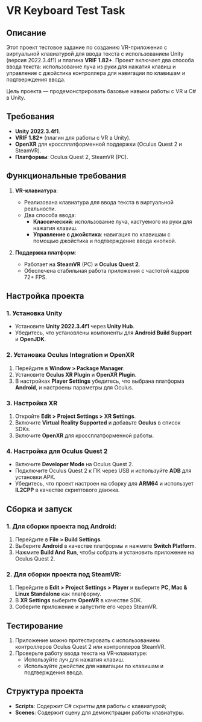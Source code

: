 # VR Keyboard Test Task

## Описание

Этот проект тестовое задание по созданию VR-приложения с виртуальной клавиатурой для ввода текста с использованием Unity (версия 2022.3.4f1) и плагина **VRIF 1.82+**. Проект включает два способа ввода текста: использование луча из руки для нажатия клавиш и управление с джойстика контроллера для навигации по клавишам и подтверждения ввода.

Цель проекта — продемонстрировать базовые навыки работы с VR и C# в Unity.

## Требования

- **Unity 2022.3.4f1**.
- **VRIF 1.82+** (плагин для работы с VR в Unity).
- **OpenXR** для кроссплатформенной поддержки (Oculus Quest 2 и SteamVR).
- **Платформы**: Oculus Quest 2, SteamVR (PC).

## Функциональные требования

1. **VR-клавиатура**:
    - Реализована клавиатура для ввода текста в виртуальной реальности.
    - Два способа ввода:
        - **Классический**: использование луча, кастуемого из руки для нажатия клавиш.
        - **Управление с джойстика**: навигация по клавишам с помощью джойстика и подтверждение ввода кнопкой.

2. **Поддержка платформ**:
    - Работает на **SteamVR** (PC) и **Oculus Quest 2**.
    - Обеспечена стабильная работа приложения с частотой кадров 72+ FPS.

## Настройка проекта

### 1. Установка Unity

- Установите **Unity 2022.3.4f1** через **Unity Hub**.
- Убедитесь, что установлены компоненты для **Android Build Support** и **OpenJDK**.

### 2. Установка Oculus Integration и OpenXR

1. Перейдите в **Window > Package Manager**.
2. Установите **Oculus XR Plugin** и **OpenXR Plugin**.
3. В настройках **Player Settings** убедитесь, что выбрана платформа **Android**, и настроены параметры для Oculus.

### 3. Настройка XR

1. Откройте **Edit > Project Settings > XR Settings**.
2. Включите **Virtual Reality Supported** и добавьте **Oculus** в список SDKs.
3. Включите **OpenXR** для кроссплатформенной работы.

### 4. Настройка для Oculus Quest 2

- Включите **Developer Mode** на Oculus Quest 2.
- Подключите Oculus Quest 2 к ПК через USB и используйте **ADB** для установки APK.
- Убедитесь, что проект настроен на сборку для **ARM64** и использует **IL2CPP** в качестве скриптового движка.

## Сборка и запуск

### 1. Для сборки проекта под Android:

1. Перейдите в **File > Build Settings**.
2. Выберите **Android** в качестве платформы и нажмите **Switch Platform**.
3. Нажмите **Build And Run**, чтобы собрать и установить приложение на Oculus Quest 2.

### 2. Для сборки проекта под SteamVR:

1. Перейдите в **Edit > Project Settings > Player** и выберите **PC, Mac & Linux Standalone** как платформу.
2. В **XR Settings** выберите **OpenVR** в качестве SDK.
3. Соберите приложение и запустите его через SteamVR.

## Тестирование

1. Приложение можно протестировать с использованием контроллеров Oculus Quest 2 или контроллеров SteamVR.
2. Проверьте работу ввода текста на VR-клавиатуре:
   - Используйте луч для нажатия клавиш.
   - Используйте джойстик для навигации по клавишам и подтверждения ввода.

## Структура проекта

- **Scripts**: Содержит C# скрипты для работы с клавиатурой;
- **Scenes**: Содержит сцену для демонстрации работы клавиатуры.